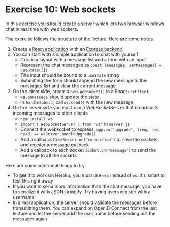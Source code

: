# Exercise 10: Web sockets

In this exercise you should create a server which lets two browser windows chat in real time with web sockets.

The exercise follows the structure of the lecture. Here are some notes.

1. Create
   a [React application](https://github.com/kristiania-pg6301-2023/pg6301-frontend-programming#creating-the-frontend-project)
   with
   an [Express backend](https://github.com/kristiania-pg6301-2023/pg6301-frontend-programming#converting-react-to-serve-from-express)
2. You can start with a simple application to chat with yourself
    * Create a layout with a message list and a form with an input
    * Represent the chat messages as `const [messages, setMessages] = useState([])`
    * The input should be bound to a `useState` string
    * Submitting the form should append the new message to the messages-list and clear the current message
3. On the client side, create a `new WebSocket()` in a React `useEffect`
    * `ws.onmessage` should update the state
    * In `handleSubmit`, call `ws.send()` with the new message
4. On the server side you must use a WebSocketServer that broadcasts incoming messages to other clients
    * `npm install ws`
    * `import { WebSocketServer } from "ws"` in `server.js`
    * Connect the websocket to express: `app.on("upgrade", (req, res, head) => wsServer.handleUpgrade()`
    * Add a callback to `wsServer.on("connection")` to save the sockets and register a message callback
    * Add a callback to each socket `socket.on("message")` to send the message to all the sockets

Here are some additional things to try:

* To get it to work on Heroku, you must use `wss` instead of `ws`. It's smart to test this right away
* If you want to send more information than the chat message, you have to serialize it with JSON.stringify. Try having
  users register with a username
* In a real application, the server should validate the messages before transmitting them. You can expand on OpenID
  Connect from the last lecture and let the server add the user name before sending out the messages again
